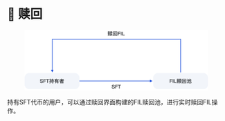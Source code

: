 # 🔑 赎回

<figure><img src="../.gitbook/assets/2.png" alt="" width="563"><figcaption></figcaption></figure>

持有SFT代币的用户，可以通过赎回界面构建的FIL赎回池，进行实时赎回FIL操作。
